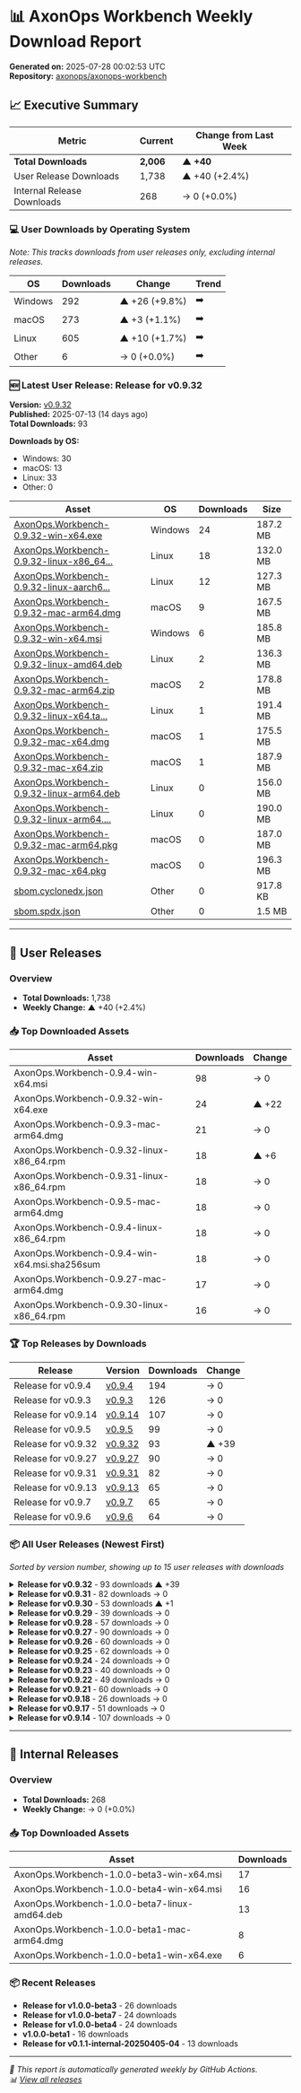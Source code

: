 # 📊 AxonOps Workbench Weekly Download Report

**Generated on:** 2025-07-28 00:02:53 UTC  
**Repository:** [axonops/axonops-workbench](https://github.com/axonops/axonops-workbench)

## 📈 Executive Summary

| Metric | Current | Change from Last Week |
|--------|---------|----------------------|
| **Total Downloads** | **2,006** | **▲ +40** |
| User Release Downloads | 1,738 | ▲ +40 (+2.4%) |
| Internal Release Downloads | 268 | → 0 (+0.0%) |

### 💻 User Downloads by Operating System

_Note: This tracks downloads from user releases only, excluding internal releases._

| OS | Downloads | Change | Trend |
|----|-----------|--------|-------|
| Windows | 292 | ▲ +26 (+9.8%) | ➡️ |
| macOS | 273 | ▲ +3 (+1.1%) | ➡️ |
| Linux | 605 | ▲ +10 (+1.7%) | ➡️ |
| Other | 6 | → 0 (+0.0%) | ➡️ |

### 🆕 Latest User Release: Release for v0.9.32

**Version:** [v0.9.32](https://github.com/axonops/axonops-workbench/releases/tag/v0.9.32)  
**Published:** 2025-07-13 (14 days ago)  
**Total Downloads:** 93

**Downloads by OS:**
- Windows: 30
- macOS: 13
- Linux: 33
- Other: 0

| Asset | OS | Downloads | Size |
|-------|----|-----------|------|
| [AxonOps.Workbench-0.9.32-win-x64.exe](https://github.com/axonops/axonops-workbench/releases/download/v0.9.32/AxonOps.Workbench-0.9.32-win-x64.exe) | Windows | 24 | 187.2 MB |
| [AxonOps.Workbench-0.9.32-linux-x86_64...](https://github.com/axonops/axonops-workbench/releases/download/v0.9.32/AxonOps.Workbench-0.9.32-linux-x86_64.rpm) | Linux | 18 | 132.0 MB |
| [AxonOps.Workbench-0.9.32-linux-aarch6...](https://github.com/axonops/axonops-workbench/releases/download/v0.9.32/AxonOps.Workbench-0.9.32-linux-aarch64.rpm) | Linux | 12 | 127.3 MB |
| [AxonOps.Workbench-0.9.32-mac-arm64.dmg](https://github.com/axonops/axonops-workbench/releases/download/v0.9.32/AxonOps.Workbench-0.9.32-mac-arm64.dmg) | macOS | 9 | 167.5 MB |
| [AxonOps.Workbench-0.9.32-win-x64.msi](https://github.com/axonops/axonops-workbench/releases/download/v0.9.32/AxonOps.Workbench-0.9.32-win-x64.msi) | Windows | 6 | 185.8 MB |
| [AxonOps.Workbench-0.9.32-linux-amd64.deb](https://github.com/axonops/axonops-workbench/releases/download/v0.9.32/AxonOps.Workbench-0.9.32-linux-amd64.deb) | Linux | 2 | 136.3 MB |
| [AxonOps.Workbench-0.9.32-mac-arm64.zip](https://github.com/axonops/axonops-workbench/releases/download/v0.9.32/AxonOps.Workbench-0.9.32-mac-arm64.zip) | macOS | 2 | 178.8 MB |
| [AxonOps.Workbench-0.9.32-linux-x64.ta...](https://github.com/axonops/axonops-workbench/releases/download/v0.9.32/AxonOps.Workbench-0.9.32-linux-x64.tar.gz) | Linux | 1 | 191.4 MB |
| [AxonOps.Workbench-0.9.32-mac-x64.dmg](https://github.com/axonops/axonops-workbench/releases/download/v0.9.32/AxonOps.Workbench-0.9.32-mac-x64.dmg) | macOS | 1 | 175.5 MB |
| [AxonOps.Workbench-0.9.32-mac-x64.zip](https://github.com/axonops/axonops-workbench/releases/download/v0.9.32/AxonOps.Workbench-0.9.32-mac-x64.zip) | macOS | 1 | 187.9 MB |
| [AxonOps.Workbench-0.9.32-linux-arm64.deb](https://github.com/axonops/axonops-workbench/releases/download/v0.9.32/AxonOps.Workbench-0.9.32-linux-arm64.deb) | Linux | 0 | 156.0 MB |
| [AxonOps.Workbench-0.9.32-linux-arm64....](https://github.com/axonops/axonops-workbench/releases/download/v0.9.32/AxonOps.Workbench-0.9.32-linux-arm64.tar.gz) | Linux | 0 | 190.0 MB |
| [AxonOps.Workbench-0.9.32-mac-arm64.pkg](https://github.com/axonops/axonops-workbench/releases/download/v0.9.32/AxonOps.Workbench-0.9.32-mac-arm64.pkg) | macOS | 0 | 187.0 MB |
| [AxonOps.Workbench-0.9.32-mac-x64.pkg](https://github.com/axonops/axonops-workbench/releases/download/v0.9.32/AxonOps.Workbench-0.9.32-mac-x64.pkg) | macOS | 0 | 196.3 MB |
| [sbom.cyclonedx.json](https://github.com/axonops/axonops-workbench/releases/download/v0.9.32/sbom.cyclonedx.json) | Other | 0 | 917.8 KB |
| [sbom.spdx.json](https://github.com/axonops/axonops-workbench/releases/download/v0.9.32/sbom.spdx.json) | Other | 0 | 1.5 MB |

---

## 🚀 User Releases

### Overview
- **Total Downloads:** 1,738
- **Weekly Change:** ▲ +40 (+2.4%)

### 📥 Top Downloaded Assets

| Asset | Downloads | Change |
|-------|-----------|--------|
| AxonOps.Workbench-0.9.4-win-x64.msi | 98 | → 0 |
| AxonOps.Workbench-0.9.32-win-x64.exe | 24 | ▲ +22 |
| AxonOps.Workbench-0.9.3-mac-arm64.dmg | 21 | → 0 |
| AxonOps.Workbench-0.9.32-linux-x86_64.rpm | 18 | ▲ +6 |
| AxonOps.Workbench-0.9.31-linux-x86_64.rpm | 18 | → 0 |
| AxonOps.Workbench-0.9.5-mac-arm64.dmg | 18 | → 0 |
| AxonOps.Workbench-0.9.4-linux-x86_64.rpm | 18 | → 0 |
| AxonOps.Workbench-0.9.4-win-x64.msi.sha256sum | 18 | → 0 |
| AxonOps.Workbench-0.9.27-mac-arm64.dmg | 17 | → 0 |
| AxonOps.Workbench-0.9.30-linux-x86_64.rpm | 16 | → 0 |

### 🏆 Top Releases by Downloads

| Release | Version | Downloads | Change |
|---------|---------|-----------|--------|
| Release for v0.9.4 | [v0.9.4](https://github.com/axonops/axonops-workbench/releases/tag/v0.9.4) | 194 | → 0 |
| Release for v0.9.3 | [v0.9.3](https://github.com/axonops/axonops-workbench/releases/tag/v0.9.3) | 126 | → 0 |
| Release for v0.9.14 | [v0.9.14](https://github.com/axonops/axonops-workbench/releases/tag/v0.9.14) | 107 | → 0 |
| Release for v0.9.5 | [v0.9.5](https://github.com/axonops/axonops-workbench/releases/tag/v0.9.5) | 99 | → 0 |
| Release for v0.9.32 | [v0.9.32](https://github.com/axonops/axonops-workbench/releases/tag/v0.9.32) | 93 | ▲ +39 |
| Release for v0.9.27 | [v0.9.27](https://github.com/axonops/axonops-workbench/releases/tag/v0.9.27) | 90 | → 0 |
| Release for v0.9.31 | [v0.9.31](https://github.com/axonops/axonops-workbench/releases/tag/v0.9.31) | 82 | → 0 |
| Release for v0.9.13 | [v0.9.13](https://github.com/axonops/axonops-workbench/releases/tag/v0.9.13) | 65 | → 0 |
| Release for v0.9.7 | [v0.9.7](https://github.com/axonops/axonops-workbench/releases/tag/v0.9.7) | 65 | → 0 |
| Release for v0.9.6 | [v0.9.6](https://github.com/axonops/axonops-workbench/releases/tag/v0.9.6) | 64 | → 0 |

### 📦 All User Releases (Newest First)

_Sorted by version number, showing up to 15 user releases with downloads_

<details>
<summary><strong>Release for v0.9.32</strong> - 93 downloads ▲ +39</summary>

- **Version:** [v0.9.32](https://github.com/axonops/axonops-workbench/releases/tag/v0.9.32)
- **Published:** 2025-07-13
- **Total Downloads:** 93

| Asset | Downloads | Size | Link |
|-------|-----------|------|------|
| AxonOps.Workbench-0.9.32-win-x64.exe | 24 | 187.2 MB | [⬇](https://github.com/axonops/axonops-workbench/releases/download/v0.9.32/AxonOps.Workbench-0.9.32-win-x64.exe) |
| AxonOps.Workbench-0.9.32-linux-x86_64... | 18 | 132.0 MB | [⬇](https://github.com/axonops/axonops-workbench/releases/download/v0.9.32/AxonOps.Workbench-0.9.32-linux-x86_64.rpm) |
| AxonOps.Workbench-0.9.32-linux-aarch6... | 12 | 127.3 MB | [⬇](https://github.com/axonops/axonops-workbench/releases/download/v0.9.32/AxonOps.Workbench-0.9.32-linux-aarch64.rpm) |
| AxonOps.Workbench-0.9.32-mac-arm64.dmg | 9 | 167.5 MB | [⬇](https://github.com/axonops/axonops-workbench/releases/download/v0.9.32/AxonOps.Workbench-0.9.32-mac-arm64.dmg) |
| AxonOps.Workbench-0.9.32-win-x64.msi | 6 | 185.8 MB | [⬇](https://github.com/axonops/axonops-workbench/releases/download/v0.9.32/AxonOps.Workbench-0.9.32-win-x64.msi) |

</details>

<details>
<summary><strong>Release for v0.9.31</strong> - 82 downloads → 0</summary>

- **Version:** [v0.9.31](https://github.com/axonops/axonops-workbench/releases/tag/v0.9.31)
- **Published:** 2025-06-25
- **Total Downloads:** 82

| Asset | Downloads | Size | Link |
|-------|-----------|------|------|
| AxonOps.Workbench-0.9.31-linux-x86_64... | 18 | 129.5 MB | [⬇](https://github.com/axonops/axonops-workbench/releases/download/v0.9.31/AxonOps.Workbench-0.9.31-linux-x86_64.rpm) |
| AxonOps.Workbench-0.9.31-mac-arm64.dmg | 12 | 164.3 MB | [⬇](https://github.com/axonops/axonops-workbench/releases/download/v0.9.31/AxonOps.Workbench-0.9.31-mac-arm64.dmg) |
| AxonOps.Workbench-0.9.31-linux-aarch6... | 10 | 124.8 MB | [⬇](https://github.com/axonops/axonops-workbench/releases/download/v0.9.31/AxonOps.Workbench-0.9.31-linux-aarch64.rpm) |
| AxonOps.Workbench-0.9.31-win-x64.msi | 8 | 183.3 MB | [⬇](https://github.com/axonops/axonops-workbench/releases/download/v0.9.31/AxonOps.Workbench-0.9.31-win-x64.msi) |
| AxonOps.Workbench-0.9.31-linux-amd64.deb | 6 | 129.2 MB | [⬇](https://github.com/axonops/axonops-workbench/releases/download/v0.9.31/AxonOps.Workbench-0.9.31-linux-amd64.deb) |

</details>

<details>
<summary><strong>Release for v0.9.30</strong> - 53 downloads ▲ +1</summary>

- **Version:** [v0.9.30](https://github.com/axonops/axonops-workbench/releases/tag/v0.9.30)
- **Published:** 2025-06-24
- **Total Downloads:** 53

| Asset | Downloads | Size | Link |
|-------|-----------|------|------|
| AxonOps.Workbench-0.9.30-linux-x86_64... | 16 | 129.5 MB | [⬇](https://github.com/axonops/axonops-workbench/releases/download/v0.9.30/AxonOps.Workbench-0.9.30-linux-x86_64.rpm) |
| AxonOps.Workbench-0.9.30-linux-aarch6... | 11 | 124.8 MB | [⬇](https://github.com/axonops/axonops-workbench/releases/download/v0.9.30/AxonOps.Workbench-0.9.30-linux-aarch64.rpm) |
| AxonOps.Workbench-0.9.30-win-x64.msi.... | 3 | 103.0 B | [⬇](https://github.com/axonops/axonops-workbench/releases/download/v0.9.30/AxonOps.Workbench-0.9.30-win-x64.msi.sha256sum) |
| AxonOps.Workbench-0.9.30-mac-arm64.dmg | 2 | 164.3 MB | [⬇](https://github.com/axonops/axonops-workbench/releases/download/v0.9.30/AxonOps.Workbench-0.9.30-mac-arm64.dmg) |
| AxonOps.Workbench-0.9.30-mac-arm64.zi... | 2 | 105.0 B | [⬇](https://github.com/axonops/axonops-workbench/releases/download/v0.9.30/AxonOps.Workbench-0.9.30-mac-arm64.zip.sha256sum) |

</details>

<details>
<summary><strong>Release for v0.9.29</strong> - 39 downloads → 0</summary>

- **Version:** [v0.9.29](https://github.com/axonops/axonops-workbench/releases/tag/v0.9.29)
- **Published:** 2025-06-23
- **Total Downloads:** 39

| Asset | Downloads | Size | Link |
|-------|-----------|------|------|
| AxonOps.Workbench-0.9.29-linux-aarch6... | 11 | 124.7 MB | [⬇](https://github.com/axonops/axonops-workbench/releases/download/v0.9.29/AxonOps.Workbench-0.9.29-linux-aarch64.rpm) |
| AxonOps.Workbench-0.9.29-linux-x86_64... | 9 | 129.6 MB | [⬇](https://github.com/axonops/axonops-workbench/releases/download/v0.9.29/AxonOps.Workbench-0.9.29-linux-x86_64.rpm) |
| AxonOps.Workbench-0.9.29-mac-arm64.zi... | 2 | 105.0 B | [⬇](https://github.com/axonops/axonops-workbench/releases/download/v0.9.29/AxonOps.Workbench-0.9.29-mac-arm64.zip.sha256sum) |
| AxonOps.Workbench-0.9.29-mac-x64.zip.... | 2 | 103.0 B | [⬇](https://github.com/axonops/axonops-workbench/releases/download/v0.9.29/AxonOps.Workbench-0.9.29-mac-x64.zip.sha256sum) |
| AxonOps.Workbench-0.9.29-win-x64.msi.... | 2 | 103.0 B | [⬇](https://github.com/axonops/axonops-workbench/releases/download/v0.9.29/AxonOps.Workbench-0.9.29-win-x64.msi.sha256sum) |

</details>

<details>
<summary><strong>Release for v0.9.28</strong> - 57 downloads → 0</summary>

- **Version:** [v0.9.28](https://github.com/axonops/axonops-workbench/releases/tag/v0.9.28)
- **Published:** 2025-06-16
- **Total Downloads:** 57

| Asset | Downloads | Size | Link |
|-------|-----------|------|------|
| AxonOps.Workbench-0.9.28-linux-x86_64... | 14 | 129.6 MB | [⬇](https://github.com/axonops/axonops-workbench/releases/download/v0.9.28/AxonOps.Workbench-0.9.28-linux-x86_64.rpm) |
| AxonOps.Workbench-0.9.28-linux-aarch6... | 11 | 124.7 MB | [⬇](https://github.com/axonops/axonops-workbench/releases/download/v0.9.28/AxonOps.Workbench-0.9.28-linux-aarch64.rpm) |
| AxonOps.Workbench-0.9.28-win-x64.exe | 5 | 184.3 MB | [⬇](https://github.com/axonops/axonops-workbench/releases/download/v0.9.28/AxonOps.Workbench-0.9.28-win-x64.exe) |
| AxonOps.Workbench-0.9.28-linux-amd64.deb | 4 | 129.2 MB | [⬇](https://github.com/axonops/axonops-workbench/releases/download/v0.9.28/AxonOps.Workbench-0.9.28-linux-amd64.deb) |
| AxonOps.Workbench-0.9.28-mac-arm64.dmg | 3 | 164.2 MB | [⬇](https://github.com/axonops/axonops-workbench/releases/download/v0.9.28/AxonOps.Workbench-0.9.28-mac-arm64.dmg) |

</details>

<details>
<summary><strong>Release for v0.9.27</strong> - 90 downloads → 0</summary>

- **Version:** [v0.9.27](https://github.com/axonops/axonops-workbench/releases/tag/v0.9.27)
- **Published:** 2025-06-04
- **Total Downloads:** 90

| Asset | Downloads | Size | Link |
|-------|-----------|------|------|
| AxonOps.Workbench-0.9.27-mac-arm64.dmg | 17 | 159.5 MB | [⬇](https://github.com/axonops/axonops-workbench/releases/download/v0.9.27/AxonOps.Workbench-0.9.27-mac-arm64.dmg) |
| AxonOps.Workbench-0.9.27-linux-x86_64... | 15 | 129.5 MB | [⬇](https://github.com/axonops/axonops-workbench/releases/download/v0.9.27/AxonOps.Workbench-0.9.27-linux-x86_64.rpm) |
| AxonOps.Workbench-0.9.27-win-x64.msi | 12 | 174.6 MB | [⬇](https://github.com/axonops/axonops-workbench/releases/download/v0.9.27/AxonOps.Workbench-0.9.27-win-x64.msi) |
| AxonOps.Workbench-0.9.27-linux-aarch6... | 9 | 124.4 MB | [⬇](https://github.com/axonops/axonops-workbench/releases/download/v0.9.27/AxonOps.Workbench-0.9.27-linux-aarch64.rpm) |
| AxonOps.Workbench-0.9.27-win-x64.exe | 8 | 173.3 MB | [⬇](https://github.com/axonops/axonops-workbench/releases/download/v0.9.27/AxonOps.Workbench-0.9.27-win-x64.exe) |

</details>

<details>
<summary><strong>Release for v0.9.26</strong> - 60 downloads → 0</summary>

- **Version:** [v0.9.26](https://github.com/axonops/axonops-workbench/releases/tag/v0.9.26)
- **Published:** 2025-06-02
- **Total Downloads:** 60

| Asset | Downloads | Size | Link |
|-------|-----------|------|------|
| AxonOps.Workbench-0.9.26-win-x64.msi | 16 | 174.5 MB | [⬇](https://github.com/axonops/axonops-workbench/releases/download/v0.9.26/AxonOps.Workbench-0.9.26-win-x64.msi) |
| AxonOps.Workbench-0.9.26-linux-x86_64... | 12 | 129.5 MB | [⬇](https://github.com/axonops/axonops-workbench/releases/download/v0.9.26/AxonOps.Workbench-0.9.26-linux-x86_64.rpm) |
| AxonOps.Workbench-0.9.26-linux-aarch6... | 11 | 124.4 MB | [⬇](https://github.com/axonops/axonops-workbench/releases/download/v0.9.26/AxonOps.Workbench-0.9.26-linux-aarch64.rpm) |
| AxonOps.Workbench-0.9.26-mac-arm64.dmg | 2 | 159.4 MB | [⬇](https://github.com/axonops/axonops-workbench/releases/download/v0.9.26/AxonOps.Workbench-0.9.26-mac-arm64.dmg) |
| AxonOps.Workbench-0.9.26-mac-arm64.zi... | 2 | 105.0 B | [⬇](https://github.com/axonops/axonops-workbench/releases/download/v0.9.26/AxonOps.Workbench-0.9.26-mac-arm64.zip.sha256sum) |

</details>

<details>
<summary><strong>Release for v0.9.25</strong> - 62 downloads → 0</summary>

- **Version:** [v0.9.25](https://github.com/axonops/axonops-workbench/releases/tag/v0.9.25)
- **Published:** 2025-05-21
- **Total Downloads:** 62

| Asset | Downloads | Size | Link |
|-------|-----------|------|------|
| AxonOps.Workbench-0.9.25-linux-x86_64... | 13 | 129.5 MB | [⬇](https://github.com/axonops/axonops-workbench/releases/download/v0.9.25/AxonOps.Workbench-0.9.25-linux-x86_64.rpm) |
| AxonOps.Workbench-0.9.25-mac-arm64.dmg | 12 | 159.2 MB | [⬇](https://github.com/axonops/axonops-workbench/releases/download/v0.9.25/AxonOps.Workbench-0.9.25-mac-arm64.dmg) |
| AxonOps.Workbench-0.9.25-linux-aarch6... | 10 | 124.4 MB | [⬇](https://github.com/axonops/axonops-workbench/releases/download/v0.9.25/AxonOps.Workbench-0.9.25-linux-aarch64.rpm) |
| AxonOps.Workbench-0.9.25-win-x64.msi | 5 | 174.5 MB | [⬇](https://github.com/axonops/axonops-workbench/releases/download/v0.9.25/AxonOps.Workbench-0.9.25-win-x64.msi) |
| AxonOps.Workbench-0.9.25-mac-arm64.zip | 4 | 170.3 MB | [⬇](https://github.com/axonops/axonops-workbench/releases/download/v0.9.25/AxonOps.Workbench-0.9.25-mac-arm64.zip) |

</details>

<details>
<summary><strong>Release for v0.9.24</strong> - 24 downloads → 0</summary>

- **Version:** [v0.9.24](https://github.com/axonops/axonops-workbench/releases/tag/v0.9.24)
- **Published:** 2025-05-21
- **Total Downloads:** 24

| Asset | Downloads | Size | Link |
|-------|-----------|------|------|
| AxonOps.Workbench-0.9.24-linux-aarch6... | 11 | 124.4 MB | [⬇](https://github.com/axonops/axonops-workbench/releases/download/v0.9.24/AxonOps.Workbench-0.9.24-linux-aarch64.rpm) |
| AxonOps.Workbench-0.9.24-linux-x86_64... | 9 | 129.5 MB | [⬇](https://github.com/axonops/axonops-workbench/releases/download/v0.9.24/AxonOps.Workbench-0.9.24-linux-x86_64.rpm) |
| AxonOps.Workbench-0.9.24-mac-arm64.zi... | 1 | 105.0 B | [⬇](https://github.com/axonops/axonops-workbench/releases/download/v0.9.24/AxonOps.Workbench-0.9.24-mac-arm64.zip.sha256sum) |
| AxonOps.Workbench-0.9.24-mac-x64.zip.... | 1 | 103.0 B | [⬇](https://github.com/axonops/axonops-workbench/releases/download/v0.9.24/AxonOps.Workbench-0.9.24-mac-x64.zip.sha256sum) |
| AxonOps.Workbench-0.9.24-win-x64.exe | 1 | 173.2 MB | [⬇](https://github.com/axonops/axonops-workbench/releases/download/v0.9.24/AxonOps.Workbench-0.9.24-win-x64.exe) |

</details>

<details>
<summary><strong>Release for v0.9.23</strong> - 40 downloads → 0</summary>

- **Version:** [v0.9.23](https://github.com/axonops/axonops-workbench/releases/tag/v0.9.23)
- **Published:** 2025-05-19
- **Total Downloads:** 40

| Asset | Downloads | Size | Link |
|-------|-----------|------|------|
| AxonOps.Workbench-0.9.23-linux-aarch6... | 10 | 124.4 MB | [⬇](https://github.com/axonops/axonops-workbench/releases/download/v0.9.23/AxonOps.Workbench-0.9.23-linux-aarch64.rpm) |
| AxonOps.Workbench-0.9.23-linux-x86_64... | 10 | 129.5 MB | [⬇](https://github.com/axonops/axonops-workbench/releases/download/v0.9.23/AxonOps.Workbench-0.9.23-linux-x86_64.rpm) |
| AxonOps.Workbench-0.9.23-mac-arm64.zi... | 2 | 105.0 B | [⬇](https://github.com/axonops/axonops-workbench/releases/download/v0.9.23/AxonOps.Workbench-0.9.23-mac-arm64.zip.sha256sum) |
| AxonOps.Workbench-0.9.23-mac-x64.zip.... | 2 | 103.0 B | [⬇](https://github.com/axonops/axonops-workbench/releases/download/v0.9.23/AxonOps.Workbench-0.9.23-mac-x64.zip.sha256sum) |
| AxonOps.Workbench-0.9.23-win-x64.exe | 2 | 173.2 MB | [⬇](https://github.com/axonops/axonops-workbench/releases/download/v0.9.23/AxonOps.Workbench-0.9.23-win-x64.exe) |

</details>

<details>
<summary><strong>Release for v0.9.22</strong> - 49 downloads → 0</summary>

- **Version:** [v0.9.22](https://github.com/axonops/axonops-workbench/releases/tag/v0.9.22)
- **Published:** 2025-05-08
- **Total Downloads:** 49

| Asset | Downloads | Size | Link |
|-------|-----------|------|------|
| AxonOps.Workbench-0.9.22-linux-x86_64... | 11 | 129.5 MB | [⬇](https://github.com/axonops/axonops-workbench/releases/download/v0.9.22/AxonOps.Workbench-0.9.22-linux-x86_64.rpm) |
| AxonOps.Workbench-0.9.22-linux-aarch6... | 10 | 124.4 MB | [⬇](https://github.com/axonops/axonops-workbench/releases/download/v0.9.22/AxonOps.Workbench-0.9.22-linux-aarch64.rpm) |
| AxonOps.Workbench-0.9.22-win-x64.exe | 3 | 173.2 MB | [⬇](https://github.com/axonops/axonops-workbench/releases/download/v0.9.22/AxonOps.Workbench-0.9.22-win-x64.exe) |
| AxonOps.Workbench-0.9.22-mac-arm64.dmg | 2 | 159.2 MB | [⬇](https://github.com/axonops/axonops-workbench/releases/download/v0.9.22/AxonOps.Workbench-0.9.22-mac-arm64.dmg) |
| AxonOps.Workbench-0.9.22-mac-arm64.zip | 2 | 170.3 MB | [⬇](https://github.com/axonops/axonops-workbench/releases/download/v0.9.22/AxonOps.Workbench-0.9.22-mac-arm64.zip) |

</details>

<details>
<summary><strong>Release for v0.9.21</strong> - 60 downloads → 0</summary>

- **Version:** [v0.9.21](https://github.com/axonops/axonops-workbench/releases/tag/v0.9.21)
- **Published:** 2025-05-05
- **Total Downloads:** 60

| Asset | Downloads | Size | Link |
|-------|-----------|------|------|
| AxonOps.Workbench-0.9.21-linux-aarch6... | 11 | 124.4 MB | [⬇](https://github.com/axonops/axonops-workbench/releases/download/v0.9.21/AxonOps.Workbench-0.9.21-linux-aarch64.rpm) |
| AxonOps.Workbench-0.9.21-win-x64.msi | 11 | 174.5 MB | [⬇](https://github.com/axonops/axonops-workbench/releases/download/v0.9.21/AxonOps.Workbench-0.9.21-win-x64.msi) |
| AxonOps.Workbench-0.9.21-linux-x86_64... | 9 | 129.5 MB | [⬇](https://github.com/axonops/axonops-workbench/releases/download/v0.9.21/AxonOps.Workbench-0.9.21-linux-x86_64.rpm) |
| AxonOps.Workbench-0.9.21-win-x64.exe | 4 | 173.2 MB | [⬇](https://github.com/axonops/axonops-workbench/releases/download/v0.9.21/AxonOps.Workbench-0.9.21-win-x64.exe) |
| AxonOps.Workbench-0.9.21-win-x64.msi.... | 4 | 103.0 B | [⬇](https://github.com/axonops/axonops-workbench/releases/download/v0.9.21/AxonOps.Workbench-0.9.21-win-x64.msi.sha256sum) |

</details>

<details>
<summary><strong>Release for v0.9.18</strong> - 26 downloads → 0</summary>

- **Version:** [v0.9.18](https://github.com/axonops/axonops-workbench/releases/tag/v0.9.18)
- **Published:** 2025-05-02
- **Total Downloads:** 26

| Asset | Downloads | Size | Link |
|-------|-----------|------|------|
| AxonOps.Workbench-0.9.18-mac-arm64.dmg | 2 | 159.2 MB | [⬇](https://github.com/axonops/axonops-workbench/releases/download/v0.9.18/AxonOps.Workbench-0.9.18-mac-arm64.dmg) |
| AxonOps.Workbench-0.9.18-mac-arm64.zip | 2 | 170.3 MB | [⬇](https://github.com/axonops/axonops-workbench/releases/download/v0.9.18/AxonOps.Workbench-0.9.18-mac-arm64.zip) |
| AxonOps.Workbench-0.9.18-mac-arm64.zi... | 2 | 105.0 B | [⬇](https://github.com/axonops/axonops-workbench/releases/download/v0.9.18/AxonOps.Workbench-0.9.18-mac-arm64.zip.sha256sum) |
| AxonOps.Workbench-0.9.18-mac-x64.zip.... | 2 | 103.0 B | [⬇](https://github.com/axonops/axonops-workbench/releases/download/v0.9.18/AxonOps.Workbench-0.9.18-mac-x64.zip.sha256sum) |
| AxonOps.Workbench-0.9.18-win-x64.msi | 2 | 174.5 MB | [⬇](https://github.com/axonops/axonops-workbench/releases/download/v0.9.18/AxonOps.Workbench-0.9.18-win-x64.msi) |

</details>

<details>
<summary><strong>Release for v0.9.17</strong> - 51 downloads → 0</summary>

- **Version:** [v0.9.17](https://github.com/axonops/axonops-workbench/releases/tag/v0.9.17)
- **Published:** 2025-04-28
- **Total Downloads:** 51

| Asset | Downloads | Size | Link |
|-------|-----------|------|------|
| AxonOps.Workbench-0.9.17-linux-x86_64... | 11 | 129.8 MB | [⬇](https://github.com/axonops/axonops-workbench/releases/download/v0.9.17/AxonOps.Workbench-0.9.17-linux-x86_64.rpm) |
| AxonOps.Workbench-0.9.17-linux-aarch6... | 10 | 124.5 MB | [⬇](https://github.com/axonops/axonops-workbench/releases/download/v0.9.17/AxonOps.Workbench-0.9.17-linux-aarch64.rpm) |
| AxonOps.Workbench-0.9.17-mac-arm64.dmg | 5 | 159.8 MB | [⬇](https://github.com/axonops/axonops-workbench/releases/download/v0.9.17/AxonOps.Workbench-0.9.17-mac-arm64.dmg) |
| AxonOps.Workbench-0.9.17-mac-arm64.zip | 3 | 171.0 MB | [⬇](https://github.com/axonops/axonops-workbench/releases/download/v0.9.17/AxonOps.Workbench-0.9.17-mac-arm64.zip) |
| AxonOps.Workbench-0.9.17-linux-amd64.deb | 2 | 130.4 MB | [⬇](https://github.com/axonops/axonops-workbench/releases/download/v0.9.17/AxonOps.Workbench-0.9.17-linux-amd64.deb) |

</details>

<details>
<summary><strong>Release for v0.9.14</strong> - 107 downloads → 0</summary>

- **Version:** [v0.9.14](https://github.com/axonops/axonops-workbench/releases/tag/v0.9.14)
- **Published:** 2025-04-06
- **Total Downloads:** 107

| Asset | Downloads | Size | Link |
|-------|-----------|------|------|
| AxonOps.Workbench-0.9.14-win-x64.msi | 16 | 172.9 MB | [⬇](https://github.com/axonops/axonops-workbench/releases/download/v0.9.14/AxonOps.Workbench-0.9.14-win-x64.msi) |
| AxonOps.Workbench-0.9.14-linux-x86_64... | 14 | 129.8 MB | [⬇](https://github.com/axonops/axonops-workbench/releases/download/v0.9.14/AxonOps.Workbench-0.9.14-linux-x86_64.rpm) |
| AxonOps.Workbench-0.9.14-mac-arm64.dmg | 11 | 159.6 MB | [⬇](https://github.com/axonops/axonops-workbench/releases/download/v0.9.14/AxonOps.Workbench-0.9.14-mac-arm64.dmg) |
| AxonOps.Workbench-0.9.14-linux-aarch6... | 10 | 124.5 MB | [⬇](https://github.com/axonops/axonops-workbench/releases/download/v0.9.14/AxonOps.Workbench-0.9.14-linux-aarch64.rpm) |
| AxonOps.Workbench-0.9.14-linux-amd64.deb | 8 | 129.6 MB | [⬇](https://github.com/axonops/axonops-workbench/releases/download/v0.9.14/AxonOps.Workbench-0.9.14-linux-amd64.deb) |

</details>

---

## 🔧 Internal Releases

### Overview
- **Total Downloads:** 268
- **Weekly Change:** → 0 (+0.0%)

### 📥 Top Downloaded Assets

| Asset | Downloads |
|-------|-----------|
| AxonOps.Workbench-1.0.0-beta3-win-x64.msi | 17 |
| AxonOps.Workbench-1.0.0-beta4-win-x64.msi | 16 |
| AxonOps.Workbench-1.0.0-beta7-linux-amd64.deb | 13 |
| AxonOps.Workbench-1.0.0-beta1-mac-arm64.dmg | 8 |
| AxonOps.Workbench-1.0.0-beta1-win-x64.exe | 6 |

### 📦 Recent Releases

- **Release for v1.0.0-beta3** - 26 downloads
- **Release for v1.0.0-beta7** - 24 downloads
- **Release for v1.0.0-beta4** - 24 downloads
- **v1.0.0-beta1** - 16 downloads
- **Release for v0.1.1-internal-20250405-04** - 13 downloads

---

*📅 This report is automatically generated weekly by GitHub Actions.*  
*📊 [View all releases](https://github.com/axonops/axonops-workbench/releases)*
